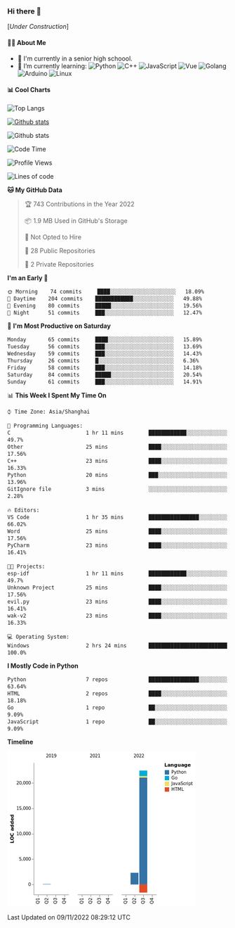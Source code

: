 ### Hi there 👋

\[*Under Construction*\]

<!--
**NoNormalCreeper/NoNormalCreeper** is a ✨ _special_ ✨ repository because its `README.md` (this file) appears on your GitHub profile.

Here are some ideas to get you started:

- 🔭 I’m currently working on ...
- 🌱 I’m currently learning ...
- 👯 I’m looking to collaborate on ...
- 🤔 I’m looking for help with ...
- 💬 Ask me about ...
- 📫 How to reach me: ...
- 😄 Pronouns: ...
- ⚡ Fun fact: ...
-->

#### 👩‍💻 About Me

- 🏫 I'm currently in a senior high schoool.
- 🌱 I’m currently learning: 
![Python](https://img.shields.io/badge/-Python-blue?style=flat-square&logo=Python&logoColor=fff)
![C++](https://img.shields.io/badge/-C%2B%2B-00599C?style=flat-square&logo=C%2B%2B&logoColor=fff)
![JavaScript](https://img.shields.io/badge/-JavaScript-ffca18?style=flat-square&logo=JavaScript&logoColor=fff)
![Vue](https://img.shields.io/badge/-Vue-4FC08D?style=flat-square&logo=Vue.js&logoColor=fff)
![Golang](https://img.shields.io/badge/-Go-007d9c?style=flat-square&logo=Go&logoColor=fff)
![Arduino](https://img.shields.io/badge/-Arduino-00979D?style=flat-square&logo=Arduino&logoColor=fff)
![Linux](https://img.shields.io/badge/-Linux-FCC624?style=flat-square&logo=Linux&logoColor=fff)

#### 📊 Cool Charts

![Top Langs](https://github-readme-stats.vercel.app/api/top-langs/?username=NoNormalCreeper&layout=compact)

[![Github stats](https://github-readme-stats.vercel.app/api?username=NoNormalCreeper&show_icons=true)](https://github.com/anuraghazra/github-readme-stats)

![Github stats](https://github-profile-trophy.vercel.app/?username=NoNormalCreeper)


<!--START_SECTION:waka-->
![Code Time](http://img.shields.io/badge/Code%20Time-126%20hrs%203%20mins-blue)

![Profile Views](http://img.shields.io/badge/Profile%20Views-0-blue)

![Lines of code](https://img.shields.io/badge/From%20Hello%20World%20I%27ve%20Written-23%20Thousand%20lines%20of%20code-blue)

**🐱 My GitHub Data** 

> 🏆 743 Contributions in the Year 2022
 > 
> 📦 1.9 MB Used in GitHub's Storage 
 > 
> 🚫 Not Opted to Hire
 > 
> 📜 28 Public Repositories 
 > 
> 🔑 2 Private Repositories  
 > 
**I'm an Early 🐤** 

```text
🌞 Morning    74 commits     ████░░░░░░░░░░░░░░░░░░░░░   18.09% 
🌆 Daytime    204 commits    ████████████░░░░░░░░░░░░░   49.88% 
🌃 Evening    80 commits     █████░░░░░░░░░░░░░░░░░░░░   19.56% 
🌙 Night      51 commits     ███░░░░░░░░░░░░░░░░░░░░░░   12.47%

```
📅 **I'm Most Productive on Saturday** 

```text
Monday       65 commits     ████░░░░░░░░░░░░░░░░░░░░░   15.89% 
Tuesday      56 commits     ███░░░░░░░░░░░░░░░░░░░░░░   13.69% 
Wednesday    59 commits     ███░░░░░░░░░░░░░░░░░░░░░░   14.43% 
Thursday     26 commits     █░░░░░░░░░░░░░░░░░░░░░░░░   6.36% 
Friday       58 commits     ███░░░░░░░░░░░░░░░░░░░░░░   14.18% 
Saturday     84 commits     █████░░░░░░░░░░░░░░░░░░░░   20.54% 
Sunday       61 commits     ███░░░░░░░░░░░░░░░░░░░░░░   14.91%

```


📊 **This Week I Spent My Time On** 

```text
⌚︎ Time Zone: Asia/Shanghai

💬 Programming Languages: 
C                        1 hr 11 mins        ████████████░░░░░░░░░░░░░   49.7% 
Other                    25 mins             ████░░░░░░░░░░░░░░░░░░░░░   17.56% 
C++                      23 mins             ████░░░░░░░░░░░░░░░░░░░░░   16.33% 
Python                   20 mins             ███░░░░░░░░░░░░░░░░░░░░░░   13.96% 
GitIgnore file           3 mins              ░░░░░░░░░░░░░░░░░░░░░░░░░   2.28%

🔥 Editors: 
VS Code                  1 hr 35 mins        ████████████████░░░░░░░░░   66.02% 
Word                     25 mins             ████░░░░░░░░░░░░░░░░░░░░░   17.56% 
PyCharm                  23 mins             ████░░░░░░░░░░░░░░░░░░░░░   16.41%

🐱‍💻 Projects: 
esp-idf                  1 hr 11 mins        ████████████░░░░░░░░░░░░░   49.7% 
Unknown Project          25 mins             ████░░░░░░░░░░░░░░░░░░░░░   17.56% 
evil.py                  23 mins             ████░░░░░░░░░░░░░░░░░░░░░   16.41% 
wak-v2                   23 mins             ████░░░░░░░░░░░░░░░░░░░░░   16.33%

💻 Operating System: 
Windows                  2 hrs 24 mins       █████████████████████████   100.0%

```

**I Mostly Code in Python** 

```text
Python                   7 repos             ████████████████░░░░░░░░░   63.64% 
HTML                     2 repos             ████░░░░░░░░░░░░░░░░░░░░░   18.18% 
Go                       1 repo              ██░░░░░░░░░░░░░░░░░░░░░░░   9.09% 
JavaScript               1 repo              ██░░░░░░░░░░░░░░░░░░░░░░░   9.09%

```


**Timeline**

![Chart not found](https://raw.githubusercontent.com/NoNormalCreeper/NoNormalCreeper/main/charts/bar_graph.png) 


 Last Updated on 09/11/2022 08:29:12 UTC
<!--END_SECTION:waka-->

